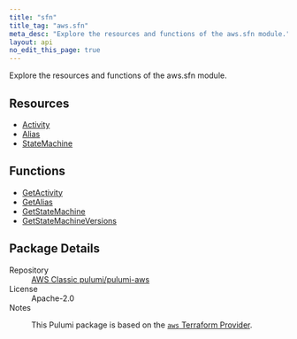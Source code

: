 ```yaml
---
title: "sfn"
title_tag: "aws.sfn"
meta_desc: "Explore the resources and functions of the aws.sfn module."
layout: api
no_edit_this_page: true
---
```


<!-- WARNING: this file was generated by Pulumi Docs Generator. -->
<!-- Do not edit by hand unless you're certain you know what you are doing! -->

Explore the resources and functions of the aws.sfn module.

<h2 id="resources">Resources</h2>
<ul class="api">
    <li><a href="activity/" title="Activity"><span class="api-symbol api-symbol--resource"></span>Activity</a></li>
    <li><a href="alias/" title="Alias"><span class="api-symbol api-symbol--resource"></span>Alias</a></li>
    <li><a href="statemachine/" title="StateMachine"><span class="api-symbol api-symbol--resource"></span>StateMachine</a></li>
</ul>

<h2 id="functions">Functions</h2>
<ul class="api">
    <li><a href="getactivity/" title="GetActivity"><span class="api-symbol api-symbol--function"></span>GetActivity</a></li>
    <li><a href="getalias/" title="GetAlias"><span class="api-symbol api-symbol--function"></span>GetAlias</a></li>
    <li><a href="getstatemachine/" title="GetStateMachine"><span class="api-symbol api-symbol--function"></span>GetStateMachine</a></li>
    <li><a href="getstatemachineversions/" title="GetStateMachineVersions"><span class="api-symbol api-symbol--function"></span>GetStateMachineVersions</a></li>
</ul>

<h2 id="package-details">Package Details</h2>
<dl class="package-details">
	<dt>Repository</dt>
	<dd><a href="https://github.com/pulumi/pulumi-aws">AWS Classic pulumi/pulumi-aws</a></dd>
	<dt>License</dt>
	<dd>Apache-2.0</dd>
	<dt>Notes</dt>
	<dd><p>This Pulumi package is based on the <a href="https://github.com/hashicorp/terraform-provider-aws"><code>aws</code> Terraform Provider</a>.</p>
</dd>
</dl>

